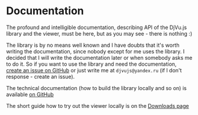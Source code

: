 # Documentation

The profound and intelligible documentation, describing API of the DjVu.js library and the viewer, must be here, 
but as you may see - there is nothing :)

The library is by no means well known and I have doubts that it's worth writing the documentation, since nobody except for me uses the library. 
I decided that I will write the documentation later or when somebody asks me to do it. So if you want to use the library and need the documentation, [create
an issue on GitHub](https://github.com/RussCoder/djvujs/issues) or just write me at `djvujs@yandex.ru` (if I don't response - create an issue).

The technical documentation (how to build the library locally and so on) is available [on GitHub](https://github.com/RussCoder/djvujs/wiki/DjVu.js-Documentation)

The short guide how to try out the viewer locally is on the [Downloads page](downloads)